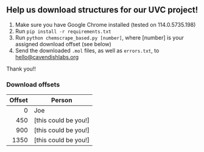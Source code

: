 ## Help us download structures for our UVC project!

1. Make sure you have Google Chrome installed (tested on 114.0.5735.198)
2. Run `pip install -r requirements.txt`
3. Run `python chemscrape_based.py [number]`, where [number] is your assigned download offset (see below)
4. Send the downloaded `.mol` files, as well as `errors.txt`, to hello@cavendishlabs.org

Thank you!!


### Download offsets


| Offset | Person       |
|-------:|-------------|
|   0    | Joe         |
|   450  | [this could be you!]       |
|   900  | [this could be you!]       |
|   1350  | [this could be you!]       |
